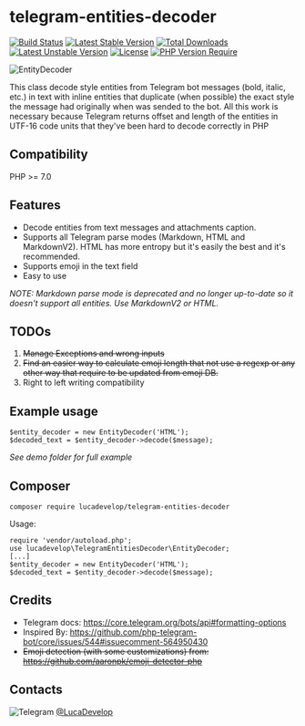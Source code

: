 # telegram-entities-decoder
[![Build Status](https://scrutinizer-ci.com/g/LucaDevelop/telegram-entities-decoder/badges/build.png?b=master)](https://scrutinizer-ci.com/g/LucaDevelop/telegram-entities-decoder/build-status/master) [![Latest Stable Version](https://img.shields.io/github/v/release/lucadevelop/telegram-entities-decoder?display_name=tag&label=stable)](https://packagist.org/packages/lucadevelop/telegram-entities-decoder) [![Total Downloads](http://poser.pugx.org/lucadevelop/telegram-entities-decoder/downloads)](https://packagist.org/packages/lucadevelop/telegram-entities-decoder) [![Latest Unstable Version](http://poser.pugx.org/lucadevelop/telegram-entities-decoder/v/unstable)](https://packagist.org/packages/lucadevelop/telegram-entities-decoder) [![License](http://poser.pugx.org/lucadevelop/telegram-entities-decoder/license)](https://packagist.org/packages/lucadevelop/telegram-entities-decoder) [![PHP Version Require](http://poser.pugx.org/lucadevelop/telegram-entities-decoder/require/php)](https://packagist.org/packages/lucadevelop/telegram-entities-decoder)

![EntityDecoder](https://user-images.githubusercontent.com/68305127/164949030-622a200e-8c18-4480-b8e2-08476801bb90.PNG)

This class decode style entities from Telegram bot messages (bold, italic, etc.) in text with inline entities that duplicate (when possible) the
exact style the message had originally when was sended to the bot.
All this work is necessary because Telegram returns offset and length of the entities in UTF-16 code units that they've been hard to decode correctly in PHP 

## Compatibility
PHP >= 7.0

## Features
- Decode entities from text messages and attachments caption.
- Supports all Telegram parse modes (Markdown, HTML and MarkdownV2). HTML has more entropy but it's easily the best and it's recommended.
- Supports emoji in the text field
- Easy to use

_NOTE: Markdown parse mode is deprecated and no longer up-to-date so it doesn't support all entities. Use MarkdownV2 or HTML._

## TODOs
1) ~~Manage Exceptions and wrong inputs~~
2) ~~Find an easier way to calculate emoji length that not use a regexp or any other way that require to be updated from emoji DB.~~
3) Right to left writing compatibility

## Example usage
```
$entity_decoder = new EntityDecoder('HTML');
$decoded_text = $entity_decoder->decode($message);
```
_See demo folder for full example_

## Composer
```
composer require lucadevelop/telegram-entities-decoder
```
Usage:
```
require 'vendor/autoload.php';
use lucadevelop\TelegramEntitiesDecoder\EntityDecoder;
[...]
$entity_decoder = new EntityDecoder('HTML');
$decoded_text = $entity_decoder->decode($message);
```

## Credits
- Telegram docs: https://core.telegram.org/bots/api#formatting-options
- Inspired By: https://github.com/php-telegram-bot/core/issues/544#issuecomment-564950430
- ~~Emoji detection (with some customizations) from: https://github.com/aaronpk/emoji-detector-php~~

## Contacts
![Telegram](https://telegram.org/favicon.ico) [@LucaDevelop](https://t.me/LucaDevelop)
